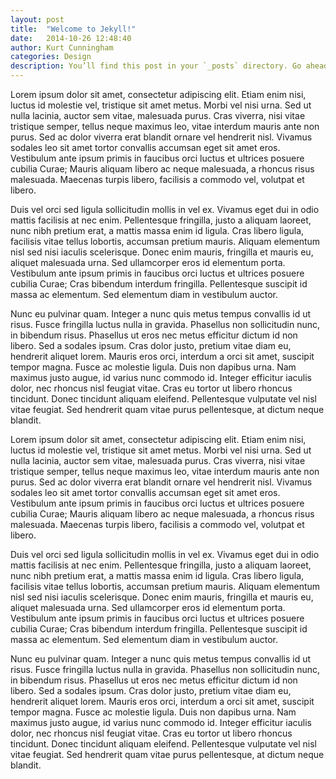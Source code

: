 ```yaml
---
layout: post
title:  "Welcome to Jekyll!"
date:   2014-10-26 12:48:40
author: Kurt Cunningham
categories: Design
description: You’ll find this post in your `_posts` directory. Go ahead and edit it and re-build the site to see your changes. You can rebuild the site in many different ways, but the most common way is to run `jekyll serve --watch`, which launches a web server and auto-regenerates your site when a file is updated.
---
```



Lorem ipsum dolor sit amet, consectetur adipiscing elit. Etiam enim nisi, luctus id molestie vel, tristique sit amet metus. Morbi vel nisi urna. Sed ut nulla lacinia, auctor sem vitae, malesuada purus. Cras viverra, nisi vitae tristique semper, tellus neque maximus leo, vitae interdum mauris ante non purus. Sed ac dolor viverra erat blandit ornare vel hendrerit nisl. Vivamus sodales leo sit amet tortor convallis accumsan eget sit amet eros. Vestibulum ante ipsum primis in faucibus orci luctus et ultrices posuere cubilia Curae; Mauris aliquam libero ac neque malesuada, a rhoncus risus malesuada. Maecenas turpis libero, facilisis a commodo vel, volutpat et libero.

Duis vel orci sed ligula sollicitudin mollis in vel ex. Vivamus eget dui in odio mattis facilisis at nec enim. Pellentesque fringilla, justo a aliquam laoreet, nunc nibh pretium erat, a mattis massa enim id ligula. Cras libero ligula, facilisis vitae tellus lobortis, accumsan pretium mauris. Aliquam elementum nisl sed nisi iaculis scelerisque. Donec enim mauris, fringilla et mauris eu, aliquet malesuada urna. Sed ullamcorper eros id elementum porta. Vestibulum ante ipsum primis in faucibus orci luctus et ultrices posuere cubilia Curae; Cras bibendum interdum fringilla. Pellentesque suscipit id massa ac elementum. Sed elementum diam in vestibulum auctor.

Nunc eu pulvinar quam. Integer a nunc quis metus tempus convallis id ut risus. Fusce fringilla luctus nulla in gravida. Phasellus non sollicitudin nunc, in bibendum risus. Phasellus ut eros nec metus efficitur dictum id non libero. Sed a sodales ipsum. Cras dolor justo, pretium vitae diam eu, hendrerit aliquet lorem. Mauris eros orci, interdum a orci sit amet, suscipit tempor magna. Fusce ac molestie ligula. Duis non dapibus urna. Nam maximus justo augue, id varius nunc commodo id. Integer efficitur iaculis dolor, nec rhoncus nisl feugiat vitae. Cras eu tortor ut libero rhoncus tincidunt. Donec tincidunt aliquam eleifend. Pellentesque vulputate vel nisl vitae feugiat. Sed hendrerit quam vitae purus pellentesque, at dictum neque blandit.

Lorem ipsum dolor sit amet, consectetur adipiscing elit. Etiam enim nisi, luctus id molestie vel, tristique sit amet metus. Morbi vel nisi urna. Sed ut nulla lacinia, auctor sem vitae, malesuada purus. Cras viverra, nisi vitae tristique semper, tellus neque maximus leo, vitae interdum mauris ante non purus. Sed ac dolor viverra erat blandit ornare vel hendrerit nisl. Vivamus sodales leo sit amet tortor convallis accumsan eget sit amet eros. Vestibulum ante ipsum primis in faucibus orci luctus et ultrices posuere cubilia Curae; Mauris aliquam libero ac neque malesuada, a rhoncus risus malesuada. Maecenas turpis libero, facilisis a commodo vel, volutpat et libero.

Duis vel orci sed ligula sollicitudin mollis in vel ex. Vivamus eget dui in odio mattis facilisis at nec enim. Pellentesque fringilla, justo a aliquam laoreet, nunc nibh pretium erat, a mattis massa enim id ligula. Cras libero ligula, facilisis vitae tellus lobortis, accumsan pretium mauris. Aliquam elementum nisl sed nisi iaculis scelerisque. Donec enim mauris, fringilla et mauris eu, aliquet malesuada urna. Sed ullamcorper eros id elementum porta. Vestibulum ante ipsum primis in faucibus orci luctus et ultrices posuere cubilia Curae; Cras bibendum interdum fringilla. Pellentesque suscipit id massa ac elementum. Sed elementum diam in vestibulum auctor.

Nunc eu pulvinar quam. Integer a nunc quis metus tempus convallis id ut risus. Fusce fringilla luctus nulla in gravida. Phasellus non sollicitudin nunc, in bibendum risus. Phasellus ut eros nec metus efficitur dictum id non libero. Sed a sodales ipsum. Cras dolor justo, pretium vitae diam eu, hendrerit aliquet lorem. Mauris eros orci, interdum a orci sit amet, suscipit tempor magna. Fusce ac molestie ligula. Duis non dapibus urna. Nam maximus justo augue, id varius nunc commodo id. Integer efficitur iaculis dolor, nec rhoncus nisl feugiat vitae. Cras eu tortor ut libero rhoncus tincidunt. Donec tincidunt aliquam eleifend. Pellentesque vulputate vel nisl vitae feugiat. Sed hendrerit quam vitae purus pellentesque, at dictum neque blandit.
